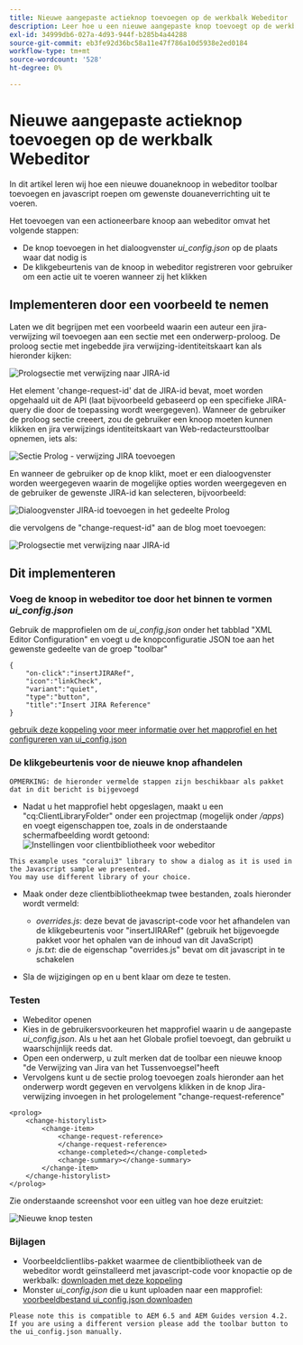```yaml
---
title: Nieuwe aangepaste actieknop toevoegen op de werkbalk Webeditor
description: Leer hoe u een nieuwe aangepaste knop toevoegt op de werkbalk voor spetters en javascript aanroept om deze aan te passen.
exl-id: 34999db6-027a-4d93-944f-b285b4a44288
source-git-commit: eb3fe92d36bc58a11e47f786a10d5938e2ed0184
workflow-type: tm+mt
source-wordcount: '528'
ht-degree: 0%

---
```


# Nieuwe aangepaste actieknop toevoegen op de werkbalk Webeditor

In dit artikel leren wij hoe een nieuwe douaneknoop in webeditor toolbar toevoegen en javascript roepen om gewenste douaneverrichting uit te voeren.

Het toevoegen van een actioneerbare knoop aan webeditor omvat het volgende stappen:
- De knop toevoegen in het dialoogvenster *ui_config.json* op de plaats waar dat nodig is
- De klikgebeurtenis van de knoop in webeditor registreren voor gebruiker om een actie uit te voeren wanneer zij het klikken


## Implementeren door een voorbeeld te nemen

Laten we dit begrijpen met een voorbeeld waarin een auteur een jira-verwijzing wil toevoegen aan een sectie met een onderwerp-proloog. De proloog sectie met ingebedde jira verwijzing-identiteitskaart kan als hieronder kijken:

![Prologsectie met verwijzing naar JIRA-id](../../../assets/authoring/webeditor-add-customtoolbarbutton-prolog-sample.png)

Het element &#39;change-request-id&#39; dat de JIRA-id bevat, moet worden opgehaald uit de API (laat bijvoorbeeld gebaseerd op een specifieke JIRA-query die door de toepassing wordt weergegeven). Wanneer de gebruiker de proloog sectie creeert, zou de gebruiker een knoop moeten kunnen klikken en jira verwijzings identiteitskaart van Web-redacteursttoolbar opnemen, iets als:

![Sectie Prolog - verwijzing JIRA toevoegen](../../../assets/authoring/webeditor-add-customtoolbarbutton-prolog-insertjirareference.png)

En wanneer de gebruiker op de knop klikt, moet er een dialoogvenster worden weergegeven waarin de mogelijke opties worden weergegeven en de gebruiker de gewenste JIRA-id kan selecteren, bijvoorbeeld:

![Dialoogvenster JIRA-id toevoegen in het gedeelte Prolog](../../../assets/authoring/webeditor-add-customtoolbarbutton-prolog-insertjirareference-dialog.png)

die vervolgens de &quot;change-request-id&quot; aan de blog moet toevoegen:

![Prologsectie met verwijzing naar JIRA-id](../../../assets/authoring/webeditor-add-customtoolbarbutton-prolog-sample.png)



## Dit implementeren


### Voeg de knoop in webeditor toe door het binnen te vormen *ui_config.json*

Gebruik de mapprofielen om de *ui_config.json* onder het tabblad &quot;XML Editor Configuration&quot; en voegt u de knopconfiguratie JSON toe aan het gewenste gedeelte van de groep &quot;toolbar&quot;

```
{
    "on-click":"insertJIRARef",
    "icon":"linkCheck",
    "variant":"quiet",
    "type":"button",
    "title":"Insert JIRA Reference"
}
```

[gebruik deze koppeling voor meer informatie over het mapprofiel en het configureren van ui_config.json](https://experienceleague.adobe.com/docs/experience-manager-guides-learn/videos/advanced-user-guide/editor-configuration.html?lang=en)


### De klikgebeurtenis voor de nieuwe knop afhandelen

    OPMERKING: de hieronder vermelde stappen zijn beschikbaar als pakket dat in dit bericht is bijgevoegd


- Nadat u het mapprofiel hebt opgeslagen, maakt u een &quot;cq:ClientLibraryFolder&quot; onder een projectmap (mogelijk onder */apps*) en voegt eigenschappen toe, zoals in de onderstaande schermafbeelding wordt getoond:
  ![Instellingen voor clientbibliotheek voor webeditor](../../../assets/authoring/webeditor-add-customtoolbarbutton-clientlibrarysettings.png)

```
This example uses "coralui3" library to show a dialog as it is used in the Javascript sample we presented.
You may use different library of your choice.
```

- Maak onder deze clientbibliotheekmap twee bestanden, zoals hieronder wordt vermeld:
   - *overrides.js*: deze bevat de javascript-code voor het afhandelen van de klikgebeurtenis voor &quot;insertJIRARef&quot; (gebruik het bijgevoegde pakket voor het ophalen van de inhoud van dit JavaScript)
   - *js.txt*: die de eigenschap &quot;overrides.js&quot; bevat om dit javascript in te schakelen

- Sla de wijzigingen op en u bent klaar om deze te testen.


### Testen

- Webeditor openen
- Kies in de gebruikersvoorkeuren het mapprofiel waarin u de aangepaste *ui_config.json*. Als u het aan het Globale profiel toevoegt, dan gebruikt u waarschijnlijk reeds dat.
- Open een onderwerp, u zult merken dat de toolbar een nieuwe knoop &quot;de Verwijzing van Jira van het Tussenvoegsel&quot;heeft
- Vervolgens kunt u de sectie prolog toevoegen zoals hieronder aan het onderwerp wordt gegeven en vervolgens klikken in de knop Jira-verwijzing invoegen in het prologelement &quot;change-request-reference&quot;

```
<prolog>
    <change-historylist>
        <change-item>
            <change-request-reference>
            </change-request-reference>
            <change-completed></change-completed>
            <change-summary></change-summary>
        </change-item>
    </change-historylist>
</prolog>
```

Zie onderstaande screenshot voor een uitleg van hoe deze eruitziet:

![Nieuwe knop testen](../../../assets/authoring/webeditor-add-customtoolbarbutton-testing.png)


### Bijlagen

- Voorbeeldclientlibs-pakket waarmee de clientbibliotheek van de webeditor wordt geïnstalleerd met javascript-code voor knopactie op de werkbalk: [downloaden met deze koppeling](../../../assets/authoring/webeditor-addbuttonontoolbar-insertjira-clientlib.zip)
- Monster *ui_config.json* die u kunt uploaden naar een mapprofiel: [voorbeeldbestand ui_config.json downloaden](../../../assets/authoring/sample_ui_config_Guides4.2-InsertJiraReference.json)

```
Please note this is compatible to AEM 6.5 and AEM Guides version 4.2.
If you are using a different version please add the toolbar button to the ui_config.json manually.
```
